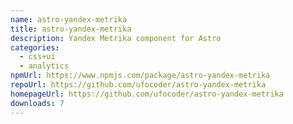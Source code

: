 ```yaml
---
name: astro-yandex-metrika
title: astro-yandex-metrika
description: Yandex Metrika component for Astro
categories:
  - css+ui
  - analytics
npmUrl: https://www.npmjs.com/package/astro-yandex-metrika
repoUrl: https://github.com/ufocoder/astro-yandex-metrika
homepageUrl: https://github.com/ufocoder/astro-yandex-metrika
downloads: 7
---
```

